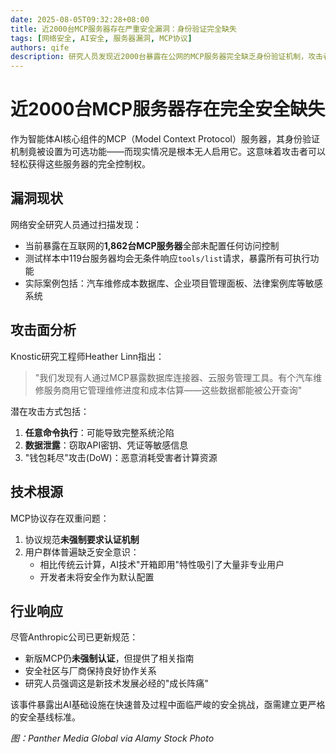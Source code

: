 ```yaml
---
date: 2025-08-05T09:32:28+08:00
title: 近2000台MCP服务器存在严重安全漏洞：身份验证完全缺失
tags: [网络安全, AI安全, 服务器漏洞, MCP协议]
authors: qife
description: 研究人员发现近2000台暴露在公网的MCP服务器完全缺乏身份验证机制，攻击者可任意执行命令获取敏感数据。本文深入分析MCP协议的安全隐患及其对AI生态系统的威胁，揭示当前AI基础设施面临的安全挑战。
---
```


# 近2000台MCP服务器存在完全安全缺失

作为智能体AI核心组件的MCP（Model Context Protocol）服务器，其身份验证机制竟被设置为可选功能——而现实情况是根本无人启用它。这意味着攻击者可以轻松获得这些服务器的完全控制权。

## 漏洞现状

网络安全研究人员通过扫描发现：
- 当前暴露在互联网的**1,862台MCP服务器**全部未配置任何访问控制
- 测试样本中119台服务器均会无条件响应`tools/list`请求，暴露所有可执行功能
- 实际案例包括：汽车维修成本数据库、企业项目管理面板、法律案例库等敏感系统

## 攻击面分析

Knostic研究工程师Heather Linn指出：
> "我们发现有人通过MCP暴露数据库连接器、云服务管理工具。有个汽车维修服务商用它管理维修进度和成本估算——这些数据都能被公开查询"

潜在攻击方式包括：
1. **任意命令执行**：可能导致完整系统沦陷
2. **数据泄露**：窃取API密钥、凭证等敏感信息
3. "钱包耗尽"攻击(DoW)：恶意消耗受害者计算资源

## 技术根源

MCP协议存在双重问题：
1. 协议规范**未强制要求认证机制**
2. 用户群体普遍缺乏安全意识：
   - 相比传统云计算，AI技术"开箱即用"特性吸引了大量非专业用户
   - 开发者未将安全作为默认配置

## 行业响应

尽管Anthropic公司已更新规范：
- 新版MCP仍**未强制认证**，但提供了相关指南
- 安全社区与厂商保持良好协作关系
- 研究人员强调这是新技术发展必经的"成长阵痛"

该事件暴露出AI基础设施在快速普及过程中面临严峻的安全挑战，亟需建立更严格的安全基线标准。

*图：Panther Media Global via Alamy Stock Photo*
